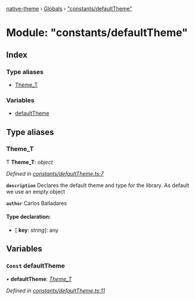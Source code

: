 [native-theme](../README.md) › [Globals](../globals.md) › ["constants/defaultTheme"](_constants_defaulttheme_.md)

# Module: "constants/defaultTheme"

## Index

### Type aliases

* [Theme_T](_constants_defaulttheme_.md#theme_t)

### Variables

* [defaultTheme](_constants_defaulttheme_.md#const-defaulttheme)

## Type aliases

###  Theme_T

Ƭ **Theme_T**: *object*

*Defined in [constants/defaultTheme.ts:7](https://github.com/indigo-org/native-theme/blob/be1f6d8/src/constants/defaultTheme.ts#L7)*

**`description`** Declares the default theme and type for the library.
As default we use an empty object

**`author`** Carlos Balladares

#### Type declaration:

* \[ **key**: *string*\]: any

## Variables

### `Const` defaultTheme

• **defaultTheme**: *[Theme_T](_constants_defaulttheme_.md#theme_t)*

*Defined in [constants/defaultTheme.ts:11](https://github.com/indigo-org/native-theme/blob/be1f6d8/src/constants/defaultTheme.ts#L11)*
